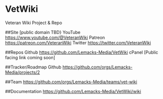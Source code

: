 # VetWiki
Veteran Wiki Project & Repo

##Site [public domain TBD}
YouTube https://www.youtube.com/@VeteranWiki
Patreon https://patreon.com/VeteranWiki
Twitter https://twitter.com/VeteranWiki

##Repos
Github https://github.com/Lemacks-Media/VetWiki
cPanel [Public facing link coming soon]

##Tracker/Roadmap
Github https://github.com/orgs/Lemacks-Media/projects/2

##Team
https://github.com/orgs/Lemacks-Media/teams/vet-wiki

##Documentation
https://github.com/Lemacks-Media/VetWiki/wiki
